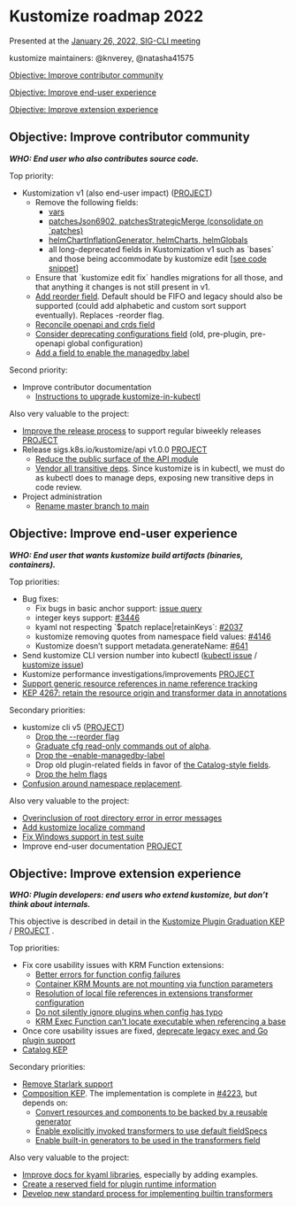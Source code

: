 # Kustomize roadmap 2022

Presented at the [January 26, 2022, SIG-CLI meeting](https://youtu.be/l2plzJ9MRlk?t=1321)

kustomize maintainers: @knverey, @natasha41575

[Objective: Improve contributor community](#objective-improve-contributor-community)

[Objective: Improve end-user experience](#objective-improve-end-user-experience)

[Objective: Improve extension experience](#objective-improve-extension-experience)

## Objective: Improve contributor community

**_WHO: End user who also contributes source code._**

Top priority:

- Kustomization v1 (also end-user impact) ([PROJECT](https://github.com/kubernetes-sigs/kustomize/projects/12))
  - Remove the following fields:
    - [vars](https://github.com/kubernetes-sigs/kustomize/issues/2052)
    - [patchesJson6902, patchesStrategicMerge (consolidate on \`patches)](https://github.com/kubernetes-sigs/kustomize/issues/4376)
    - [helmChartInflationGenerator, helmCharts, helmGlobals](https://github.com/kubernetes-sigs/kustomize/issues/4401)
    - all long-deprecated fields in Kustomization v1 such as \`bases\` and those being accommodate by kustomize edit \[[see code snippet](https://github.com/kubernetes-sigs/kustomize/blob/ee4b7847f0beb6c0d2070673b10f23f7b3e92e82/api/types/fix.go#L15)\]
  - Ensure that \`kustomize edit fix\` handles migrations for all those, and that anything it changes is not still present in v1.
  - [Add reorder field](https://github.com/kubernetes-sigs/kustomize/issues/3913). Default should be FIFO and legacy should also be supported (could add alphabetic and custom sort support eventually). Replaces -reorder flag.
  - [Reconcile openapi and crds field](https://github.com/kubernetes-sigs/kustomize/issues/3944)
  - [Consider deprecating configurations field](https://github.com/kubernetes-sigs/kustomize/issues/3945) (old, pre-plugin, pre-openapi global configuration)
  - [Add a field to enable the managedby label](https://github.com/kubernetes-sigs/kustomize/issues/4047)

Second priority:

- Improve contributor documentation
  - [Instructions to upgrade kustomize-in-kubectl](https://github.com/kubernetes-sigs/kustomize/issues/3951)

Also very valuable to the project:

- [Improve the release process](https://github.com/kubernetes-sigs/kustomize/issues/3952) to support regular biweekly releases [PROJECT](https://github.com/kubernetes-sigs/kustomize/projects/7)
- Release sigs.k8s.io/kustomize/api v1.0.0 [PROJECT](https://github.com/kubernetes-sigs/kustomize/projects/5)
  - [Reduce the public surface of the API module](https://github.com/kubernetes-sigs/kustomize/issues/3942)
  - [Vendor all transitive deps](https://github.com/kubernetes-sigs/kustomize/issues/3706). Since kustomize is in kubectl, we must do as kubectl does to manage deps, exposing new transitive deps in code review.
- Project administration
  - [Rename master branch to main](https://github.com/kubernetes-sigs/kustomize/issues/3954)



## Objective: Improve end-user experience

**_WHO: End user that wants kustomize build artifacts (binaries, containers)._**

Top priorities:

- Bug fixes:
  - Fix bugs in basic anchor support: [issue query](https://github.com/kubernetes-sigs/kustomize/issues?q=is%3Aopen+is%3Aissue+label%3Aarea%2Fanchors)
  - integer keys support: [#3446](https://github.com/kubernetes-sigs/kustomize/issues/3446)
  - kyaml not respecting \`$patch replace|retainKeys\`: [#2037](https://github.com/kubernetes-sigs/kustomize/issues/2037)
  - kustomize removing quotes from namespace field values: [#4146](https://github.com/kubernetes-sigs/kustomize/issues/4146)
  - Kustomize doesn’t support metadata.generateName: [#641](https://github.com/kubernetes-sigs/kustomize/issues/641)
- Send kustomize CLI version number into kubectl ([kubectl issue](https://github.com/kubernetes/kubectl/issues/797) / [kustomize issue](https://github.com/kubernetes-sigs/kustomize/issues/1424))
- Kustomize performance investigations/improvements [PROJECT](https://github.com/kubernetes-sigs/kustomize/projects/13)
- [Support generic resource references in name reference tracking](https://github.com/kubernetes-sigs/kustomize/issues/3418)
- [KEP 4267: retain the resource origin and transformer data in annotations](https://github.com/kubernetes-sigs/kustomize/pull/4267)

Secondary priorities:

- kustomize cli v5 ([PROJECT](https://github.com/kubernetes-sigs/kustomize/projects/14))
  - [Drop the --reorder flag](https://github.com/kubernetes-sigs/kustomize/issues/3947)
  - [Graduate cfg read-only commands out of alpha](https://github.com/kubernetes-sigs/kustomize/issues/4090).
  - [Drop the –enable-managedby-label](https://github.com/kubernetes-sigs/kustomize/issues/4047)
  - Drop old plugin-related fields in favor of [the Catalog-style fields](https://github.com/kubernetes/enhancements/tree/master/keps/sig-cli/2906-kustomize-function-catalog).
  - [Drop the helm flags](https://github.com/kubernetes-sigs/kustomize/issues/4401)
- [Confusion around namespace replacement](https://github.com/kubernetes-sigs/kustomize/issues/880).

Also very valuable to the project:

- [Overinclusion of root directory error in error messages](https://github.com/kubernetes-sigs/kustomize/issues/4348)
- [Add kustomize localize command](https://github.com/kubernetes-sigs/kustomize/issues/3980)
- [Fix Windows support in test suite](https://github.com/kubernetes-sigs/kustomize/issues/4001)
- Improve end-user documentation [PROJECT](https://github.com/kubernetes-sigs/kustomize/projects/9)


## Objective: Improve extension experience

**_WHO: Plugin developers: end users who extend kustomize, but don’t think about internals._**

This objective is described in detail in the [Kustomize Plugin Graduation KEP](https://github.com/kubernetes/enhancements/tree/master/keps/sig-cli/2953-kustomize-plugin-graduation) / [PROJECT](https://github.com/kubernetes-sigs/kustomize/projects/15) .

Top priorities:

- Fix core usability issues with KRM Function extensions:
  - [Better errors for function config failures](https://github.com/kubernetes-sigs/kustomize/issues/4398)
  - [Container KRM Mounts are not mounting via function parameters](https://github.com/kubernetes-sigs/kustomize/issues/4290)
  - [Resolution of local file references in extensions transformer configuration](https://github.com/kubernetes-sigs/kustomize/issues/4154)
  - [Do not silently ignore plugins when config has typo](https://github.com/kubernetes-sigs/kustomize/issues/4399)
  - [KRM Exec Function can't locate executable when referencing a base](https://github.com/kubernetes-sigs/kustomize/issues/4347)
- Once core usability issues are fixed, [deprecate legacy exec and Go plugin support](https://github.com/kubernetes/enhancements/tree/master/keps/sig-cli/2953-kustomize-plugin-graduation)
- [Catalog KEP](https://github.com/kubernetes/enhancements/tree/master/keps/sig-cli/2906-kustomize-function-catalog)

Secondary priorities:

- [Remove Starlark support](https://github.com/kubernetes-sigs/kustomize/issues/4349)
- [Composition KEP](https://github.com/kubernetes/enhancements/pull/2300). The implementation is complete in [#4223](https://github.com/kubernetes-sigs/kustomize/pull/4323), but depends on:
  - [Convert resources and components to be backed by a reusable generator](https://github.com/kubernetes-sigs/kustomize/issues/4402)
  - [Enable explicitly invoked transformers to use default fieldSpecs](https://github.com/kubernetes-sigs/kustomize/issues/4404)
  - [Enable built-in generators to be used in the transformers field ](https://github.com/kubernetes-sigs/kustomize/issues/4403)


Also very valuable to the project:

- [Improve docs for kyaml libraries](https://github.com/kubernetes-sigs/kustomize/issues/3950), especially by adding examples.
- [Create a reserved field for plugin runtime information](https://github.com/kubernetes-sigs/kustomize/issues/4405)
- [Develop new standard process for implementing builtin transformers](https://github.com/kubernetes-sigs/kustomize/issues/4400)
